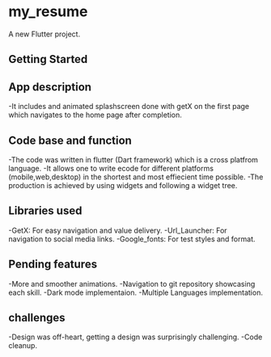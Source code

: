 # my_resume

A new Flutter project.

## Getting Started

## App description
-It includes and animated splashscreen done with getX on the first page which navigates to the home page after completion.

## Code base and function
-The code was written in flutter (Dart framework) which is a cross platfrom language.
-It allows one to write ecode for different platforms (mobile,web,desktop) in the shortest and most effiecient time possible.
-The production is achieved by using widgets and following a  widget tree.

## Libraries used
-GetX: For easy navigation and value delivery.
-Url_Launcher: For navigation to social media links.
-Google_fonts: For test styles and format.

## Pending features 
-More and smoother animations.
-Navigation to git repository showcasing each skill.
-Dark mode implementaion.
-Multiple Languages implementation.

## challenges
-Design was off-heart, getting a design was surprisingly challenging.
-Code cleanup.

